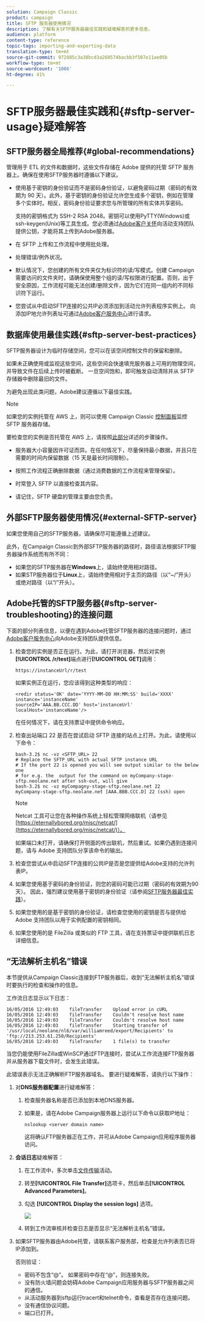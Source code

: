 ```yaml
---
solution: Campaign Classic
product: campaign
title: SFTP 服务器使用情况
description: 了解有关SFTP服务器最佳实践和疑难解答的更多信息。
audience: platform
content-type: reference
topic-tags: importing-and-exporting-data
translation-type: tm+mt
source-git-commit: 972885c3a38bcd3a260574bacbb3f507e11ae05b
workflow-type: tm+mt
source-wordcount: '1086'
ht-degree: 41%

---
```



# SFTP服务器最佳实践和{#sftp-server-usage}疑难解答

## SFTP服务器全局推荐{#global-recommendations}

管理用于 ETL 的文件和数据时，这些文件存储在 Adobe 提供的托管 SFTP 服务器上。确保在使用SFTP服务器时遵循以下建议。

* 使用基于密钥的身份验证而不是密码身份验证，以避免密码过期（密码的有效期为 90 天）。此外，基于密钥的身份验证允许您生成多个密钥，例如在管理多个实体时。相反，密码身份验证要求您与所管理的所有实体共享密码。

   支持的密钥格式为 SSH-2 RSA 2048。密钥可以使用PyTTY(Windows)或ssh-keygen(Unix)等工具生成。您必须通过[Adobe客户关怀](https://helpx.adobe.com/enterprise/admin-guide.html/enterprise/using/support-for-experience-cloud.ug.html)向活动支持团队提供公钥，才能将其上传到Adobe服务器。

* 在 SFTP 上传和工作流程中使用批处理。

* 处理错误/例外状况。

* 默认情况下，您创建的所有文件夹仅为标识符的读/写模式。创建 Campaign 需要访问的文件夹时，请确保使用整个组的读/写权限进行配置。否则，出于安全原因，工作流程可能无法创建/删除文件，因为它们在同一组内的不同标识符下运行。

* 您尝试从中启动SFTP连接的公共IP必须添加到活动允许列表程序实例上。 向添加IP地允许列表址可通过[Adobe客户服务中心](https://helpx.adobe.com/enterprise/admin-guide.html/enterprise/using/support-for-experience-cloud.ug.html)进行请求。

## 数据库使用最佳实践{#sftp-server-best-practices}

SFTP服务器设计为临时存储空间，您可以在该空间控制文件的保留和删除。

如果未正确使用或监视这些空间，这些空间会快速填充服务器上可用的物理空间，并导致文件在后续上传时被截断。 一旦空间饱和，即可触发自动清除并从 SFTP 存储器中删除最旧的文件。

为避免出现此类问题，Adobe建议遵循以下最佳实践。

>[!NOTE]
>
>如果您的实例托管在 AWS 上，则可以使用 Campaign Classic [控制面板](https://docs.adobe.com/content/help/en/control-panel/using/sftp-management/sftp-storage-management.html)监控 SFTP 服务器存储。
>
>要检查您的实例是否托管在 AWS 上，请按照[此部分](https://docs.adobe.com/content/help/zh-Hans/control-panel/using/faq.html#ims-org-id)详述的步骤操作。

* 服务器大小容量因许可证而异。在任何情况下，尽量保持最小数据，并且只在需要的时间内保留数据（15 天是最长时间限制）。

* 按照工作流程正确删除数据（通过消费数据的工作流程来管理保留）。

* 时常登入 SFTP 以直接检查其内容。

* 请记住，SFTP 硬盘的管理主要由您负责。

## 外部SFTP服务器使用情况{#external-SFTP-server}

如果您使用自己的SFTP服务器，请确保尽可能遵循上述建议。

此外，在Campaign Classic到外部SFTP服务器的路径时，路径语法根据SFTP服务器操作系统而有所不同：

* 如果您的SFTP服务器在&#x200B;**Windows**&#x200B;上，请始终使用相对路径。
* 如果STP服务器位于&#x200B;**Linux**&#x200B;上，请始终使用相对于主页的路径（以“~/”开头）或绝对路径（以“/”开头）。

## Adobe托管的SFTP服务器{#sftp-server-troubleshooting}的连接问题

下面的部分列表信息，以便在遇到Adobe托管SFTP服务器的连接问题时，通过[Adobe客户服务中心](https://helpx.adobe.com/enterprise/admin-guide.html/enterprise/using/support-for-experience-cloud.ug.html)向Adobe支持团队提供信息。

1. 检查您的实例是否正在运行。为此，请打开浏览器，然后对实例&#x200B;**[!UICONTROL /r/test]**&#x200B;端点进行&#x200B;**[!UICONTROL GET]**&#x200B;调用：

   ```
   https://instanceUrl/r/test
   ```

   如果实例正在运行，您应该得到这种类型的响应：

   ```
   <redir status='OK' date='YYYY-MM-DD HH:MM:SS' build='XXXX' instance='instanceName'
   sourceIP='AAA.BB.CCC.DD' host='instanceUrl' localHost='instanceName'/>
   ```

   在任何情况下，请在支持票证中提供命令响应。

1. 检查出站端口 22 是否在尝试启动 SFTP 连接的站点上打开。为此，请使用以下命令：

   ```
   bash-3.2$ nc -vz <SFTP_URL> 22
   # Replace the SFTP_URL with actual SFTP instance URL
   # If the port 22 is opened you will see output similar to the below one
   # for e.g. the  output for the command on myCompany-stage-sftp.neolane.net after ssh-out, will give
   bash-3.2$ nc -vz myCompagny-stage-sftp.neolane.net 22
   myCompany-stage-sftp.neolane.net [AAA.BBB.CCC.D] 22 (ssh) open
   ```

   >[!NOTE]
   >
   >Netcat 工具可让您在各种操作系统上轻松管理网络联机（请参见 [https://eternallybored.org/misc/netcat/](https://eternallybored.org/misc/netcat/)）。

   如果端口未打开，请确保打开侧面的传出联机，然后重试。如果仍遇到连接问题，请与 Adobe 支持团队分享该命令的输出。

1. 检查您尝试从中启动SFTP连接的公共IP是否是您提供给Adobe支持的允许列表IP。
1. 如果您使用基于密码的身份验证，则您的密码可能已过期（密码的有效期为90天）。 因此，强烈建议使用基于密钥的身份验证（请参阅[SFTP服务器最佳实践](#sftp-server-best-practices)）。
1. 如果您使用的是基于密钥的身份验证，请检查您使用的密钥是否与提供给 Adobe 支持团队以用于实例配置的密钥相同。
1. 如果您使用的是 FileZilla 或类似的 FTP 工具，请在支持票证中提供联机日志详细信息。

## “无法解析主机名”错误

本节提供从Campaign Classic连接到FTP服务器后，收到“无法解析主机名”错误时要执行的检查和操作的信息。

工作流日志显示以下日志：

```
16/05/2016 12:49:03    fileTransfer    Upload error in cURL
16/05/2016 12:49:03    fileTransfer    Couldn't resolve host name
16/05/2016 12:49:03    fileTransfer    Couldn't resolve host name
16/05/2016 12:49:03    fileTransfer    Starting transfer of '/usr/local/neolane/nl6/var/williamreed/export/Recipients' to 'ftp://213.253.61.250/Recipients'
16/05/2016 12:49:03    fileTransfer    1 file(s) to transfer
```

当您仍能使用FileZilla或WinSCP通过FTP连接时，尝试从工作流连接FTP服务器并从服务器下载文件时，会发生此错误。

此错误表示无法正确解析FTP服务器域名。 要进行疑难解答，请执行以下操作：

1. 对&#x200B;**DNS服务器配置**&#x200B;进行疑难解答：

   1. 检查服务器名称是否已添加到本地DNS服务器。
   1. 如果是，请在Adobe Campaign服务器上运行以下命令以获取IP地址：

      `nslookup <server domain name>`

      这将确认FTP服务器正在工作，并可从Adobe Campaign应用程序服务器访问。

1. **会话日志**&#x200B;疑难解答：

   1. 在工作流中，多次单击[文件传输](../../workflow/using/file-transfer.md)活动。
   1. 转至&#x200B;**[!UICONTROL File Transfer]**&#x200B;选项卡，然后单击&#x200B;**[!UICONTROL Advanced Parameters]**。
   1. 勾选 **[!UICONTROL Display the session logs]** 选项。

      ![](assets/sftp-error-display-logs.png)

   1. 转到工作流审核并检查日志是否显示“无法解析主机名”错误。

1. 如果SFTP服务器由Adobe托管，请联系客户服务部，检查是允许列表否已将IP添加到。

   否则验证：

   * 密码不包含“@”。 如果密码中存在“@”，则连接失败。
   * 没有防火墙问题会妨碍Adobe Campaign应用服务器与SFTP服务器之间的通信。
   * 从活动服务器到sftp运行tracert和telnet命令，查看是否存在连接问题。
   * 没有通信协议问题。
   * 端口已打开。
